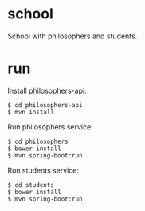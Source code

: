 # school
School with philosophers and students.

# run

Install philosophers-api:
```
$ cd philosophers-api
$ mvn install
```

Run philosophers service:
```
$ cd philosophers
$ bower install
$ mvn spring-boot:run
```

Run students service:
```
$ cd students
$ bower install
$ mvn spring-boot:run
```
